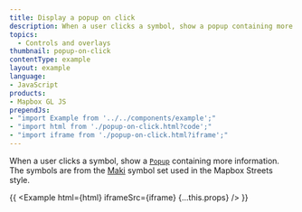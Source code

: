 ```yaml
---
title: Display a popup on click
description: When a user clicks a symbol, show a popup containing more information.
topics:
  - Controls and overlays
thumbnail: popup-on-click
contentType: example
layout: example
language:
- JavaScript
products:
- Mapbox GL JS
prependJs:
- "import Example from '../../components/example';"
- "import html from './popup-on-click.html?code';"
- "import iframe from './popup-on-click.html?iframe';"
---
```


When a user clicks a symbol, show a [`Popup`](/mapbox-gl-js/api/markers/#popup) containing more information. The symbols are from the [Maki](https://labs.mapbox.com/maki-icons/) symbol set used in the Mapbox Streets style.

{{ <Example html={html} iframeSrc={iframe} {...this.props} /> }}
